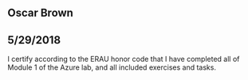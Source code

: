 ## Oscar Brown
## 5/29/2018

I certify according to the ERAU honor code that I have completed all of Module 1 of the Azure lab, and all included exercises and tasks.